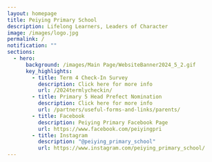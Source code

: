 ```yaml
---
layout: homepage
title: Peiying Primary School
description: Lifelong Learners, Leaders of Character
image: /images/logo.jpg
permalink: /
notification: ""
sections:
  - hero:
      background: /images/Main Page/WebsiteBanner2024_5_2.gif
      key_highlights:
        - title: Term 4 Check-In Survey
          description: Click here for more info
          url: /2024termlycheckin/
        - title: Primary 5 Head Prefect Nomination
          description: Click here for more info
          url: /partners/useful-forms-and-links/parents/
        - title: Facebook
          description: Peiying Primary Facebook Page
          url: https://www.facebook.com/peiyingpri
        - title: Instagram
          description: "@peiying_primary_school"
          url: https://www.instagram.com/peiying_primary_school/
---
```

